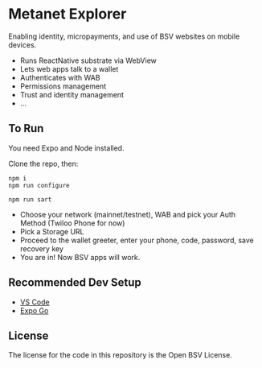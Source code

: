 # Metanet Explorer

Enabling identity, micropayments, and use of BSV websites on mobile devices.

- Runs ReactNative substrate via WebView
- Lets web apps talk to a wallet
- Authenticates with WAB
- Permissions management
- Trust and identity management
- ...

## To Run

You need Expo and Node installed.

Clone the repo, then:

```
npm i
npm run configure
```

```
npm run sart
```

- Choose your network (mainnet/testnet), WAB and pick your Auth Method (Twiloo Phone for now)
- Pick a Storage URL
- Proceed to the wallet greeter, enter your phone, code, password, save recovery key
- You are in! Now BSV apps will work.

## Recommended Dev Setup

- [VS Code](https://code.visualstudio.com/)
- [Expo Go](https://expo.dev/guides/development-environment/)

## License

The license for the code in this repository is the Open BSV License.
